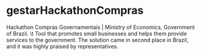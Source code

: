# gestarHackathonCompras

Hackathon Compras Governamentais | Ministry of Economics, Government of Brazil. \t
Tool that promotes small businesses and helps them provide services to the government. The solution came in second place in Brazil, and it was highly praised by representatives.
